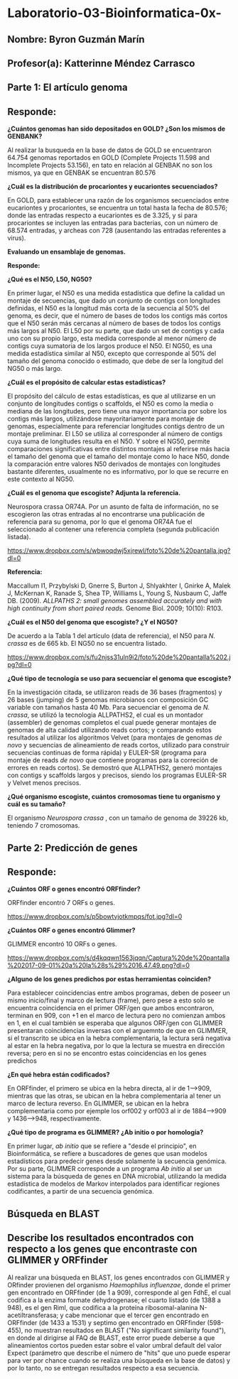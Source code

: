 # Laboratorio-03-Bioinformatica-0x-

## Nombre: Byron Guzmán Marín

## Profesor(a): Katterinne Méndez Carrasco


## Parte 1: El artículo genoma

## Responde:
__¿Cuántos genomas han sido depositados en GOLD? ¿Son los mismos de GENBANK?__

Al realizar la busqueda en la base de datos de GOLD se encuentraron 64.754 genomas reportados en GOLD (Complete Projects 11.598 and Incomplete Projects 53.156), en tato en relación al GENBAK no son los mismos, ya que en GENBAK se encuentran 80.576

__¿Cuál es la distribución de procariontes y eucariontes secuenciados?__

En GOLD, para establecer una razón de los organismos secuenciados entre eucariontes y procariontes, se encuentra un total hasta la fecha de  80.576; donde las entradas respecto a eucariontes es de 3.325, y si para procariontes se incluyen las entradas para bacterias, con un número de 68.574 entradas, y archeas con 728 (ausentando las entradas referentes a virus).

__Evaluando un ensamblaje de genomas.__

__Responde:__

__¿Qué es el N50, L50, NG50?__

En primer lugar, el N50 es una medida estadística que define la calidad un montaje de secuencias, que dado un conjunto de contigs con longitudes definidas, el N50 es la longitud más corta de la secuencia al 50% del genoma, es decir, que el número de bases de todos los contigs más cortos que el N50 serán más cercanas al número de bases de todos los contigs más largos al N50. El L50 por su parte, que dado un set de contigs y cada uno con su propio largo, esta medida corresponde al menor número de contigs cuya sumatoria de los largos produce el N50. El NG50, es una medida estadística similar al N50, excepto que corresponde al 50% del tamaño del genoma conocido o estimado, que debe de ser la longitud del NG50 o más largo. 

__¿Cuál es el propósito de calcular estas estadísticas?__

El propósito del cálculo de estas estadísticas, es que al utilizarse en un conjunto de longitudes contigs o scaffolds, el N50 es como la media o mediana de las longitudes, pero tiene una mayor importancia por sobre los contigs más largos, utilizándose mayoritariamente para montaje de genomas, especialmente para referenciar longitudes contigs dentro de un montaje preliminar. El L50 se utiliza al corresponder al número de contigs cuya suma de longitudes resulta en el N50. Y sobre el NG50, permite comparaciones significativas entre distintos montajes al referirse más hacia el tamaño del genoma que el tamaño del montaje como lo hace N50, donde la comparación entre valores N50 derivados de montajes con longitudes bastante diferentes, usualmente no es informativo, por lo que se recurre en este contexto al NG50.

__¿Cuál es el genoma que escogiste? Adjunta la referencia.__

 Neurospora crassa </em> OR74A. Por un asunto de falta de información, no se escogieron las otras entradas al no encontrarse una publicación de referencia para su genoma, por lo que el genoma OR74A fue el seleccionado al contener una referencia completa (segunda publicación listada).

https://www.dropbox.com/s/wbwoqdwj5xjrewl/foto%20de%20pantalla.jpg?dl=0

__Referencia:__

Maccallum I1, Przybylski D, Gnerre S, Burton J, Shlyakhter I, Gnirke A, Malek J, McKernan K, Ranade S, Shea TP, Williams L, Young S, Nusbaum C, Jaffe DB. (2009). <em>ALLPATHS 2: small genomes assembled accurately and with high continuity from short paired reads.</em> Genome Biol. 2009; 10(10): R103. 

__¿Cuál es el N50 del genoma que escogiste? ¿Y el NG50?__

De acuerdo a la Tabla 1 del artículo (data de referencia), el N50 para <em> N. crassa </em> es de 665 kb. El NG50 no se encuentra listado.

https://www.dropbox.com/s/fu2njss31uln9i2/foto%20de%20pantalla%202.jpg?dl=0

__¿Qué tipo de tecnología se uso para secuenciar el genoma que escogiste?__

En la investigación citada, se utilizaron reads de 36 bases (fragmentos) y 26 bases (jumping) de 5 genomas microbianos con composición GC variable con tamaños hasta 40 Mb. Para secuenciar el genoma de <em>N. crassa</em>, se utilizó la tecnologia ALLPATHS2, el cual es un montador (assembler) de genomas completos el cual puede generar montajes de genomas de alta calidad utilizando reads cortos; y comparando estos resultados al utilizar los algoritmos Velvet (para montajes de genomas <em> de novo </em> y secuencias de alineamiento de reads cortos, utilizado para construir secuencias continuas de forma rápida) y EULER-SR (programa para montaje de reads <em> de novo </em> que contiene programas para la correción de errores en reads cortos). Se demostró que ALLPATHS2, generó montajes con contigs y scaffolds largos y precisos, siendo los programas EULER-SR y Velvet menos precisos.

__¿Qué organismo escogiste, cuántos cromosomas tiene tu organismo y cuál es su tamaño?__

El organismo <em> Neurospora crassa </em>, con un tamaño de genoma de 39226 kb, teniendo 7 cromosomas. 

## Parte 2: Predicción de genes

## Responde:

__¿Cuántos ORF o genes encontró ORFfinder?__

ORFfinder encontró 7 ORFs o genes.

https://www.dropbox.com/s/p5bowtvjotkmpqs/fot.jpg?dl=0

__¿Cuántos ORF o genes encontró Glimmer?__

GLIMMER encontró 10 ORFs o genes.

https://www.dropbox.com/s/d4kqqwn1563jqqn/Captura%20de%20pantalla%202017-09-01%20a%20la%28s%29%2016.47.49.png?dl=0

__¿Alguno de los genes predichos por estas herramientas coinciden?__

Para establecer coincidencias entre ambos programas, deben de poseer un mismo inicio/final y marco de lectura (frame), pero pese a esto solo se encuentra coincidencia en el primer ORF/gen que ambos encontraron,  terminan en 909, con +1 en el marco de lectura pero no comienzan ambos en 1, en el cual también se esperaba que algunos ORF/gen con GLIMMER presentaran coincidencias inversas con el arguemnto de que en GLIMMER, si el transcrito se ubica en la hebra complementaria, la lectura será negativa al estar en la hebra negativa, por lo que la lectura se muestra en dirección reversa; pero en si no se encontro estas coincidencias en los genes predichos

__¿En qué hebra están codificados?__

En ORFfinder, el primero se ubica en la hebra directa, al ir de 1-->909, mientras que las otras, se ubican en la hebra complementaria al tener un marco de lectura reverso. En GLIMMER, se ubican en la hebra complementaria como por ejemple los orf002 y orf003 al ir de 1884-->909 y 1436-->948, respectivamente.

__¿Qué tipo de programa es GLIMMER? ¿Ab initio o por homología?__

 En primer lugar, <em> ab initio </em> que se refiere a "desde el principio", en Bioinformática, se refiere a buscadores de genes que usan modelos estadísticos para predecir genes desde solamente la secuencia genómica. Por su parte, GLIMMER corresponde a un programa <em> Ab initio </em> al ser un sistema para la búsqueda de genes en DNA microbial, utilizando la medida estadística de modelos de Markov interpolados para identificar regiones codificantes, a partir de una secuencia genómica.

## Búsqueda en BLAST

## Describe los resultados encontrados con respecto a los genes que encontraste con GLIMMER y ORFfinder

Al realizar una búsqueda en BLAST, los genes encontrados con GLIMMER y ORfinder provienen del organismo <em>Haemophilus influenzae</em>, donde el primer gen encontrado en ORFfinder (de 1 a 909), corresponde al gen FdhE, el cual codifica a la enzima formate dehydrogenase; el cuarto listado (de 1388 a 948), es el gen Riml, que codifica a la proteína ribosomal-alanina N-acetiltransferasa;  y cabe mencionar que el tercer gen encontrado  en ORFfinder (de 1433 a 1531) y septimo gen encontrado  en ORFfinder (598-455), no muestran resultados en BLAST ("No significant similarity found"), en donde al dirigirse al FAQ de BLAST, este error puede deberse a que alineamientos cortos pueden estar sobre el valor umbral default del valor Expect (parámetro que describe el número de "hits" que uno puede esperar para ver por chance cuando se realiza una búsqueda en la base de datos) y por lo tanto, no se entregan resultados respecto a esa secuencia.
